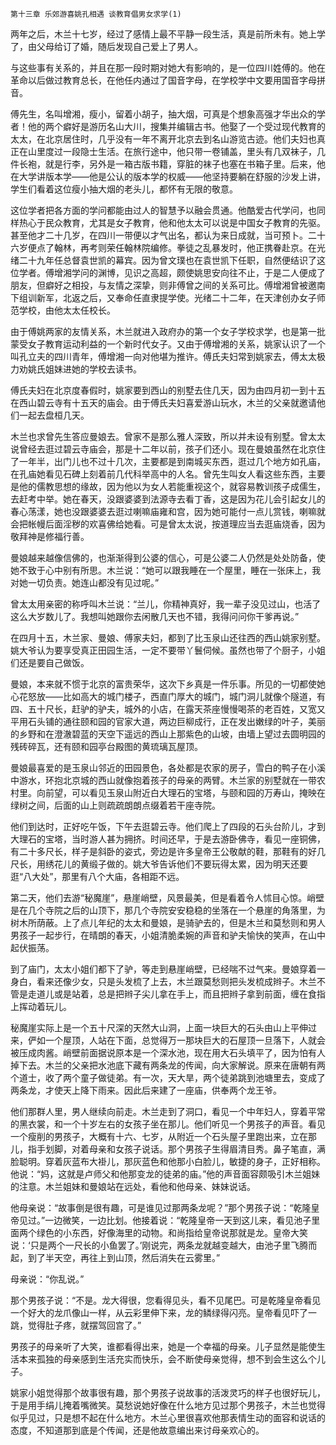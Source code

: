     第十三章 乐郊游喜姚孔相遇 谈教育倡男女求学(1) 

   两年之后，木兰十七岁，经过了感情上最不平静一段生活，真是前所未有。她上学了，由父母给订了婚，随后发现自己爱上了男人。

   与这些事有关系的，并且在那一段时期对她大有影响的，是一位四川姓傅的。他在革命以后做过教育总长，在他任内通过了国音字母，在学校学中文要用国音字母拼音。

   傅先生，名叫增湘，瘦小，留着小胡子，抽大烟，可真是个想象高强才华出众的学者！他的两个癖好是游历名山大川，搜集并编辑古书。他娶了一个受过现代教育的太太，在北京居住时，几乎没有一年不离开北京去到名山游览古迹。他们夫妇也真正在山里度过一段隐士生活。在旅行途中，他只带一卷铺盖，里头有几双袜子，几件长袍，就是行李，另外是一箱古版书籍，穿脏的袜子也塞在书箱子里。后来，他在大学讲版本学——他是公认的版本学的权威——他坚持要躺在舒服的沙发上讲，学生们看着这位瘦小抽大烟的老头儿，都怀有无限的敬意。

   这位学者把各方面的学问都能由过人的智慧予以融会贯通。他酷爱古代学问，也同样热心于民众教育，尤其是女子教育，他和他太太可以说是中国女子教育的先驱。甚至他才二十几岁，在四川一带便以才气出名，都认为来日成就，当可预卜。二十六岁便点了翰林，再考则荣任翰林院编修。拳徒之乱暴发时，他正携眷赴京。在光绪二十九年任总督袁世凯的幕宾。因为曾文璞也在袁世凯下任职，自然便结识了这位学者。傅增湘学问的渊博，见识之高超，颇使姚思安向往不止，于是二人便成了朋友，但癖好之相投，与友情之深挚，则非傅曾之间的关系可比。傅增湘曾被邀南下组训新军，北返之后，又奉命任直隶提学使。光绪二十二年，在天津创办女子师范学校，由他太太任校长。

   由于傅姚两家的友情关系，木兰就进入政府办的第一个女子学校求学，也是第一批蒙受女子教育运动利益的一个新时代女子。又由于傅增湘的关系，姚家认识了一个叫孔立夫的四川青年，傅增湘一向对他堪为推许。傅氏夫妇常到姚家去，傅太太极力劝姚氏姐妹进她的学校去读书。

   傅氏夫妇在北京度春假时，姚家要到西山的别墅去住几天，因为由四月初一到十五在西山碧云寺有十五天的庙会。由于傅氏夫妇喜爱游山玩水，木兰的父亲就邀请他们一起去盘桓几天。

   木兰也求曾先生答应曼娘去。曾家不是那么雅人深致，所以并未设有别墅。曾太太说曾经去逛过碧云寺庙会，那是十二年以前，孩子们还小。现在曼娘虽然在北京住了一年半，出门儿也不过十几次，主要都是到南城买东西，逛过几个地方如孔庙，在孔庙她看见石碑上刻着前几代科举高中的人名。曾先生叫女人看这些东西，主要是他的儒教思想的缘故，因为他以为女人若能重视这个，就容易教训孩子成儒生，去赶考中举。她在春天，没跟婆婆到法源寺去看丁香，这是因为花儿会引起女儿的春心荡漾，她也没跟婆婆去逛过喇嘛庙雍和宫，因为她可能付一点儿赏钱，喇嘛就会把帐幔后面淫秽的欢喜佛给她看。可是曾太太说，按道理应当去逛庙烧香，因为敬拜神是修福行善。

   曼娘越来越像信佛的，也渐渐得到公婆的信心，可是公婆二人仍然是处处防备，使她不致于心中别有所思。木兰说：“她可以跟我睡在一个屋里，睡在一张床上，我对她一切负责。她连山都没有见过呢。”

   曾太太用亲密的称呼叫木兰说：“兰儿，你精神真好，我一辈子没见过山，也活了这么大岁数儿了。我想叫她跟你去闲散几天也不错，我得问问你干爹再说。”

   在四月十五，木兰家、曼娘、傅家夫妇，都到了比玉泉山还往西的西山姚家别墅。姚大爷认为要享受真正田园生活，一定不要带丫鬟伺候。虽然也带了个厨子，小姐们还是要自己做饭。

   曼娘，本来就不惯于北京的富贵荣华，这次下乡真是一件乐事。所见的一切都使她心花怒放——比如高大的城门楼子，西直门厚大的城门，城门洞儿就像个隧道，有四、五十尺长，赶驴的驴夫，城外的小店，在露天茶座慢慢喝茶的老百姓，又宽又平用石头铺的通往颐和园的官家大道，两边巨柳成行，正在发出嫩绿的叶子，美丽的乡野和在澄澈碧蓝的天空下遥远的西山上那紫色的山坡，由墙上望过去圆明园的残砖碎瓦，还有颐和园亭台殿图的黄琉璃瓦屋顶。

   曼娘最喜爱的是玉泉山邻近的田园景色，各处都是农家的房子，雪白的鸭子在小溪中游水，环抱北京城的西山就像抱着孩子的母亲的两臂。木兰家的别墅就在一带农村里。向前望，可以看见玉泉山附近白大理石的宝塔，与颐和园的万寿山，掩映在绿树之间，后面的山上则疏疏朗朗点缀着若干座寺院。

   他们到达时，正好吃午饭，下午去逛碧云寺。他们爬上了四段的石头台阶儿，才到大理石的宝塔，当时游人甚为拥挤。时间还早，于是去游卧佛寺，看见一座铜佛，有二十多尺长，样子是斜卧的姿式，旁边是许多皇帝王公敬献的鞋，那鞋有的好几尺长，用绣花儿的黄缎子做的。姚大爷告诉他们不要玩得太累，因为明天还要逛“八大处”，那里有八个大庙，各相距不远。

   第二天，他们去游“秘魔崖”，悬崖峭壁，风景最美，但是看着令人怵目心惊。峭壁是在几个寺院之后的山顶下，那几个寺院安安稳稳的坐落在一个悬崖的角落里，为树木所荫蔽。上了点儿年纪的太太和曼娘，是骑驴去的，但是木兰和莫愁则和男人男孩子一起步行，在晴朗的春天，小姐清脆柔婉的声音和驴夫愉快的笑声，在山中起伏振荡。

   到了庙门，太太小姐们都下了驴，等走到悬崖峭壁，已经喘不过气来。曼娘穿着一身白，看来还像少女，只是头发梳了上去，木兰跟莫愁则把头发梳成辫子。木兰不管是走道儿或是站着，总是把辫子尖儿拿在手上，而且把辫子拿到前面，缠在食指上挥动着玩儿。

   秘魔崖实际上是一个五十尺深的天然大山洞，上面一块巨大的石头由山上平伸过来，俨如一个屋顶，人站在下面，总觉得万一那块巨大的石屋顶一旦落下，人就会被压成肉酱。峭壁前面据说原本是一个深水池，现在用大石头填平了，因为怕有人掉下去。木兰的父亲把水池底下藏有两条龙的传闻，向大家解说。原来在唐朝有两个道士，收了两个童子做徒弟。有一次，天大旱，两个徒弟跳到池塘里去，变成了两条龙，才使天上降下雨来。因此后来建了一座庙，供奉两个龙王爷。

   他们那群人里，男人继续向前走。木兰走到了洞口，看见一个中年妇人，穿着平常的黑衣裳，和一个十岁左右的女孩子坐在那儿。他们听见一个男孩子的声音。看见一个瘦削的男孩子，大概有十六、七岁，从附近一个石头屋子里跑出来，立在那儿，指手划脚，对着母亲和女孩子说话。那个男孩子生得眉清目秀。鼻子笔直，满脸聪明。穿着灰蓝布大褂儿，那灰蓝色和他那小白脸儿，敏捷的身子，正好相称。他说：“妈，这就是卢师父和他那变龙的徒弟的庙。”他的声音面容颇吸引木兰姐妹的注意。木兰姐妹和曼娘站在远处，看他和他母亲、妹妹说话。

   他母亲说：“故事倒是很有趣，可是谁见过那两条龙呢？”那个男孩子说：“乾隆皇帝见过。”一边微笑，一边比划。他接着说：“乾隆皇帝一天到这儿来，看见池子里面两个绿色的小东西，好像海里的动物。和尚指给皇帝说那就是龙。皇帝大笑说：‘只是两个一尺长的小鱼罢了。’刚说完，两条龙就越变越大，由池子里飞腾而起，到了半天空，再往上到山顶，然后消失在云雾里。”

   母亲说：“你乱说。”

   那个男孩子说：“不是。龙大得很，您看得见头，看不见尾巴。可是乾隆皇帝看见一个好大的龙爪像山一样，从云彩里伸下来，龙的鳞绿得闪亮。皇帝看见吓了一跳，觉得肚子疼，就摆驾回宫了。”

   男孩子的母亲听了大笑，谁都看得出来，她是一个幸福的母亲。儿子显然是能使生活本来孤独的母亲感到生活充实而快乐，会不断使母亲觉得，想不到会生这么个儿子。

   姚家小姐觉得那个故事很有趣，那个男孩子说故事的活泼灵巧的样子也很好玩儿，于是用手绢儿掩着嘴微笑。莫愁说她好像在什么地方见过那个男孩子，木兰也觉得似乎见过，只是想不起在什么地方。木兰心里很喜欢他那表情生动的面容和说话的态度，不知道那到底是个传闻，还是他故意编出来讨母亲欢心的。

